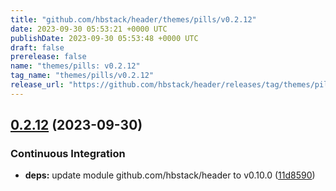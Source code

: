 ```yaml
---
title: "github.com/hbstack/header/themes/pills/v0.2.12"
date: 2023-09-30 05:53:21 +0000 UTC
publishDate: 2023-09-30 05:53:48 +0000 UTC
draft: false
prerelease: false
name: "themes/pills: v0.2.12"
tag_name: "themes/pills/v0.2.12"
release_url: "https://github.com/hbstack/header/releases/tag/themes/pills/v0.2.12"
---
```


## [0.2.12](https://github.com/hbstack/header/compare/themes/pills/v0.2.11...themes/pills/v0.2.12) (2023-09-30)


### Continuous Integration

* **deps:** update module github.com/hbstack/header to v0.10.0 ([11d8590](https://github.com/hbstack/header/commit/11d859036926a0b5b95edca01580a9f1dea0ad5b))
